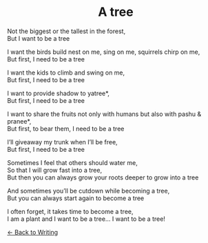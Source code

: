 <h1 style="text-align: center;">A tree</h1>

Not the biggest or the tallest in the forest,   
But I want to be a tree 

I want the birds build nest on me, sing on me, squirrels chirp on me,   
But first, I need to be a tree

I want the kids to climb and swing on me,   
But first, I need to be a tree 

I want to provide shadow to yatree*,   
But first, I need to be a tree

I want to share the fruits not only with humans but also with pashu & pranee*,    
But first, to bear them, I need to be a tree
 
I’ll giveaway my trunk when I’ll be free,   
But first, I need to be a tree

Sometimes I feel that others should water me,    
So that I will grow fast into a tree,   
But then you can always grow your roots deeper to grow into a tree

And sometimes you’ll be cutdown while becoming a tree,    
But you can always start again to become a tree

I often forget, it takes time to become a tree,   
I am a plant and I want to be a tree... I want to be a tree! 

[&#8592; Back to Writing](https://dejay22kar.github.io/jay22kar/flash-fiction-and-short-stories)


